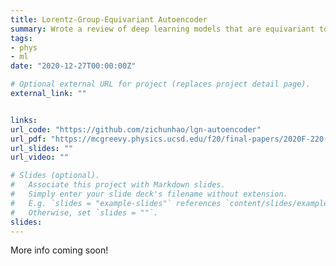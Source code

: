 ```yaml
---
title: Lorentz-Group-Equivariant Autoencoder
summary: Wrote a review of deep learning models that are equivariant to physics-relevant group transformations for Prof. John McGreevy's fantastic group theory course. This led to our group developing a graph-based autoencoder equivariant to Lorentz group transformations (LGAE). Our latest work has been submitted to the Machine Learning for Physical Sciences workshop at NeurIPS 2021.
tags:
- phys
- ml
date: "2020-12-27T00:00:00Z"

# Optional external URL for project (replaces project detail page).
external_link: ""


links:
url_code: "https://github.com/zichunhao/lgn-autoencoder"
url_pdf: "https://mcgreevy.physics.ucsd.edu/f20/final-papers/2020F-220-Kansal-Raghav.pdf"
url_slides: ""
url_video: ""

# Slides (optional).
#   Associate this project with Markdown slides.
#   Simply enter your slide deck's filename without extension.
#   E.g. `slides = "example-slides"` references `content/slides/example-slides.md`.
#   Otherwise, set `slides = ""`.
slides:
---
```

More info coming soon!

